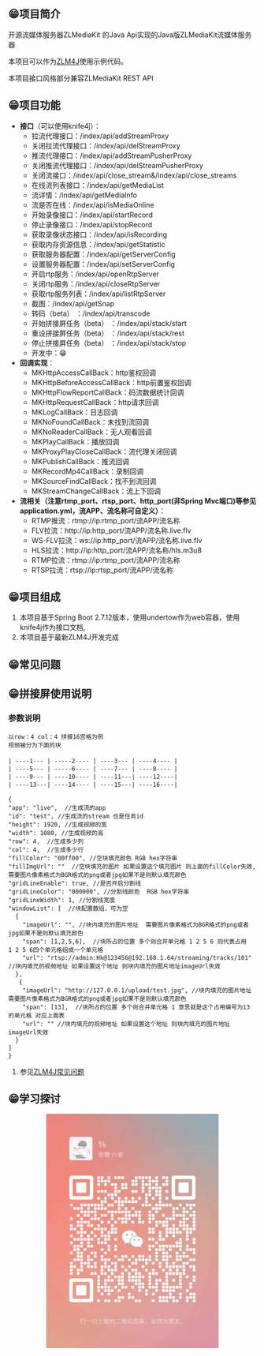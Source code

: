 ## 😁项目简介

开源流媒体服务器ZLMediaKit 的Java Api实现的Java版ZLMediaKit流媒体服务器

本项目可以作为[ZLM4J](https://gitee.com/aizuda/zlm4j)使用示例代码。

本项目接口风格部分兼容ZLMediaKit REST API

## 😁项目功能

- **接口**（可以使用knife4j）：
  - 拉流代理接口：/index/api/addStreamProxy
  - 关闭拉流代理接口：/index/api/delStreamProxy
  - 推流代理接口：/index/api/addStreamPusherProxy
  - 关闭推流代理接口：/index/api/delStreamPusherProxy
  - 关闭流接口：/index/api/close_stream&/index/api/close_streams
  - 在线流列表接口：/index/api/getMediaList
  - 流详情：/index/api/getMediaInfo
  - 流是否在线：/index/api/isMediaOnline
  - 开始录像接口：/index/api/startRecord
  - 停止录像接口：/index/api/stopRecord
  - 获取录像状态接口：/index/api/isRecording
  - 获取内存资源信息：/index/api/getStatistic
  - 获取服务器配置：/index/api/getServerConfig
  - 设置服务器配置：/index/api/setServerConfig
  - 开启rtp服务：/index/api/openRtpServer
  - 关闭rtp服务：/index/api/closeRtpServer
  - 获取rtp服务列表：/index/api/listRtpServer
  - 截图：/index/api/getSnap
  - 转码（beta） ：/index/api/transcode
  - 开始拼接屏任务（beta） ：/index/api/stack/start
  - 重设拼接屏任务（beta） ：/index/api/stack/rest
  - 停止拼接屏任务（beta） ：/index/api/stack/stop
  - 开发中：😁
- **回调实现**：
  - MKHttpAccessCallBack：http鉴权回调
  - MKHttpBeforeAccessCallBack：http前置鉴权回调
  - MKHttpFlowReportCallBack：码流数据统计回调
  - MKHttpRequestCallBack：http请求回调
  - MKLogCallBack：日志回调
  - MKNoFoundCallBack：未找到流回调
  - MKNoReaderCallBack：无人观看回调
  - MKPlayCallBack：播放回调
  - MKProxyPlayCloseCallBack：流代理关闭回调
  - MKPublishCallBack：推流回调
  - MKRecordMp4CallBack：录制回调
  - MKSourceFindCallBack：找不到流回调
  - MKStreamChangeCallBack：流上下回调
- **流相关（注意rtmp_port、rtsp_port、http_port(非Spring Mvc端口)等参见application.yml，流APP、流名称可自定义）**：
  - RTMP推流：rtmp://ip:rtmp_port/流APP/流名称
  - FLV拉流：http://ip:http_port/流APP/流名称.live.flv
  - WS-FLV拉流：ws://ip:http_port/流APP/流名称.live.flv
  - HLS拉流：http://ip:http_port/流APP/流名称/hls.m3u8
  - RTMP拉流：rtmp://ip:rtmp_port/流APP/流名称
  - RTSP拉流：rtsp://ip:rtsp_port/流APP/流名称

## 😁项目组成

1. 本项目基于Spring Boot 2.7.12版本，使用undertow作为web容器，使用knife4j作为接口文档,
2. 本项目基于最新ZLM4J开发完成

## 😁常见问题

## 😁拼接屏使用说明
###  参数说明

```
以row：4 col：4 拼接16宫格为例
视频被分为下面的块

| ----1--- | -----2---- | ----3--- | ----4---- |
| ----5--- | -----6---- | ----7--- | ----8---- |
| ----9--- | ----10---- | ----11---| ----12----|
| ----13---| ----14---- | ----15---| ----16----|

```




  ```
  {
  "app": "live",  //生成流的app
  "id": "test", //生成流的stream 也是任务id
  "height": 1920, //生成视频的宽
  "width": 1080, //生成视频的高
  "row": 4,  //生成多少列
  "col": 4,  //生成多少行
  "fillColor": "00ff00", //空块填充颜色 RGB hex字符串 
  "fillImgUrl": ""  //空块填充的图片 如果设置这个填充图片 则上面的fillColor失效, 需要图片像素格式为BGR格式的png或者jpg如果不是则默认填充颜色
  "gridLineEnable": true, //是否开启分割线
  "gridLineColor": "000000", //分割线颜色  RGB hex字符串 
  "gridLineWidth": 1, //分割线宽度
  "windowList": [  //块配置数组，可为空
    {
      "imageUrl": "", //块内填充的图片地址  需要图片像素格式为BGR格式的png或者jpg如果不是则默认填充颜色
      "span": [1,2,5,6],  //块所占的位置 多个则合并单元格 1 2 5 6 则代表占用  1 2 5 6四个单元格组成一个单元格
      "url": "rtsp://admin:Hk@123456@192.168.1.64/streaming/tracks/101"  //块内填充的视频地址 如果设置这个地址 则块内填充的图片地址imageUrl失效
    },
     {
      "imageUrl": "http://127.0.0.1/upload/test.jpg", //块内填充的图片地址  需要图片像素格式为BGR格式的png或者jpg如果不是则默认填充颜色
      "span": [13],  //块所占的位置 多个则合并单元格 1 意思就是这个占用编号为13 的单元格 对应上面表
      "url": "" //块内填充的视频地址 如果设置这个地址 则块内填充的图片地址imageUrl失效
    }
  ]
}
  ```


1. 参见[ZLM4J常见问题 ](https://ux5phie02ut.feishu.cn/wiki/SzIAwyxnpilVMlkccS4cfJFGn1g)

## 😁学习探讨

 <p align="center">
  <a >
   <img alt="zlm4j-qun" src="doc/images/qun.jpg" width="350px">
  </a>
</p>
